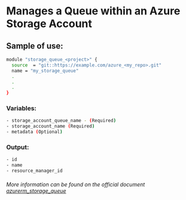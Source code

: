 # Manages a Queue within an Azure Storage Account

## Sample of use:

```bash
module "storage_queue_<project>" {
  source  = "git::https://example.com/azure_<my_repo>.git"
  name = "my_storage_queue"
  .
  .
  .
}
```

### Variables:

```bash
- storage_account_queue_name - (Required)
- storage_account_name (Required)
- metadata (Optional)
```

### Output:

```bash
- id
- name
- resource_manager_id
```

###### More information can be found on the official document [azurerm_storage_queue](https://registry.terraform.io/providers/hashicorp/azurerm/latest/docs/resources/storage_queue)